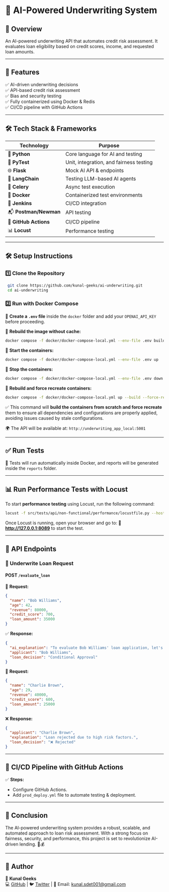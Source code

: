 # 🏦 AI-Powered Underwriting System

## 📌 Overview
An AI-powered underwriting API that automates credit risk assessment. It evaluates loan eligibility based on credit scores, income, and requested loan amounts.

---

## 🚀 Features
✅ AI-driven underwriting decisions  
✅ API-based credit risk assessment  
✅ Bias and security testing  
✅ Fully containerized using Docker & Redis  
✅ CI/CD pipeline with GitHub Actions  

---

## 🛠️ Tech Stack & Frameworks

| Technology    | Purpose                          |
|--------------|---------------------------------|
| 🐍 **Python**  | Core language for AI and testing  |
| 🧪 **PyTest**  | Unit, integration, and fairness testing |
| 🌐 **Flask**  | Mock AI API & endpoints |
| 🤖 **LangChain**  | Testing LLM-based AI agents |
| 🎯 **Celery**  | Async test execution |
| 🐳 **Docker**  | Containerized test environments |
| 🔄 **Jenkins**  | CI/CD integration |
| 📬 **Postman/Newman**  | API testing |
| 🚀 **GitHub Actions**  | CI/CD pipeline |
| 📊 **Locust**  | Performance testing |

---

## 🛠️ Setup Instructions

### 1️⃣ Clone the Repository
```bash
 git clone https://github.com/kunal-geeks/ai-underwriting.git
 cd ai-underwriting
```

### 2️⃣ Run with Docker Compose

🔹 **Create a `.env` file** inside the `docker` folder and add your `OPENAI_API_KEY` before proceeding.

🔹 **Rebuild the image without cache:**
```bash
docker compose -f docker/docker-compose-local.yml --env-file .env build --no-cache
```

🔹 **Start the containers:**
```bash
docker compose -f docker/docker-compose-local.yml --env-file .env up
```

🔹 **Stop the containers:**
```bash
docker compose -f docker/docker-compose-local.yml --env-file .env down
```

🔹 **Rebuild and force recreate containers:**
```bash
docker compose -f docker/docker-compose-local.yml up --build --force-recreate
```
✅ This command will **build the containers from scratch and force recreate** them to ensure all dependencies and configurations are properly applied, avoiding issues caused by stale configurations.

🌍 The API will be available at: `http://underwriting_app_local:5001`

---

## ✅ Run Tests
📌 Tests will run automatically inside Docker, and reports will be generated inside the `reports` folder.

---

## 📊 Run Performance Tests with Locust

To start **performance testing** using Locust, run the following command:
```bash
locust -f src/tests/api/non-functional/performance/locustfile.py --host=http://127.0.0.1:5000
```

Once Locust is running, open your browser and go to:
📌 **http://127.0.0.1:8089** to start the test.

---

## 🔗 API Endpoints

### 🚀 Underwrite Loan Request
#### **POST** `/evaluate_loan`
📩 **Request:**
```json
{
  "name": "Bob Williams",
  "age": 42,
  "revenue": 80000,
  "credit_score": 700,
  "loan_amount": 35000
}
```

✅ **Response:**
```json
{
  "ai_explanation": "To evaluate Bob Williams' loan application, let's assess the provided data against the defined criteria:\n\n- **Credit Score**: 700\n- **Annual Revenue**: $80,000\n- **Loan Amount Requested**: $35,000\n\nSince Bob's credit score and revenue fall into the Medium Risk category and the loan amount requested is also within the acceptable range for this category:\n\n**Decision**: Medium Risk (Conditional Approval)\n\n**Explanation**: Bob Williams meets the criteria for a Medium Risk application. The recommended action is to issue a **conditional approval** for the loan, possibly requiring additional documentation.",
  "applicant": "Bob Williams",
  "loan_decision": "Conditional Approval"
}
```

📩 **Request:**
```json
{
  "name": "Charlie Brown",
  "age": 29,
  "revenue": 40000,
  "credit_score": 600,
  "loan_amount": 25000
}
```

❌ **Response:**
```json
{
  "applicant": "Charlie Brown",
  "explanation": "Loan rejected due to high risk factors.",
  "loan_decision": "❌ Rejected"
}
```

---

## 🚀 CI/CD Pipeline with GitHub Actions
✅ **Steps:**
- Configure GitHub Actions.
- Add `prod_deploy.yml` file to automate testing & deployment.

---

## 🎯 Conclusion
The AI-powered underwriting system provides a robust, scalable, and automated approach to loan risk assessment. With a strong focus on fairness, security, and performance, this project is set to revolutionize AI-driven lending. 🚀💰

---

## 📌 Author
🔹 **Kunal Geeks**  
💻 [GitHub](https://github.com/kunal-geeks) | 🐦 [Twitter](https://x.com/kunal_ucet) | 📧 Email: kunal.sdet001@gmail.com

